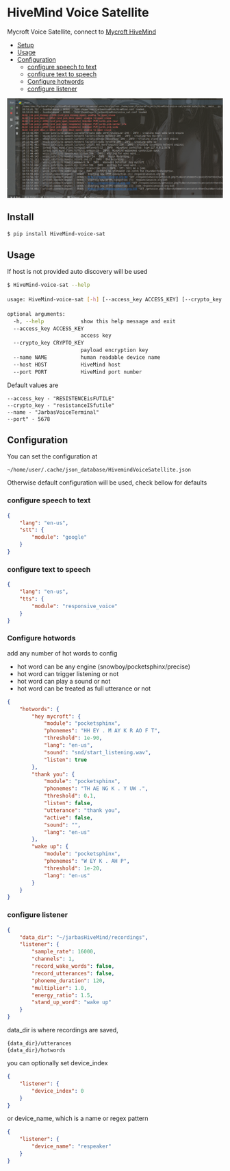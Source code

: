# HiveMind Voice Satellite

Mycroft Voice Satellite, connect to  [Mycroft HiveMind](https://github.com/JarbasSkills/skill-hivemind)


* [Setup](#setup)
* [Usage](#usage)
* [Configuration](#configuration)
  - [configure speech to text](#configure-speech-to-text)
  - [configure text to speech](#configure-text-to-speech)
  - [Configure hotwords](#configure-hotwords)
  - [configure listener](#configure-listener)


![](./voice_sat.png)


## Install

```bash
$ pip install HiveMind-voice-sat
```
## Usage

If host is not provided auto discovery will be used

```bash
$ HiveMind-voice-sat --help

usage: HiveMind-voice-sat [-h] [--access_key ACCESS_KEY] [--crypto_key CRYPTO_KEY] [--name NAME] [--host HOST] [--port PORT]

optional arguments:
  -h, --help            show this help message and exit
  --access_key ACCESS_KEY
                        access key
  --crypto_key CRYPTO_KEY
                        payload encryption key
  --name NAME           human readable device name
  --host HOST           HiveMind host
  --port PORT           HiveMind port number
```

Default values are

```
--access_key - "RESISTENCEisFUTILE"
--crypto_key - "resistanceISfutile"
--name - "JarbasVoiceTerminal"
--port" - 5678

```

## Configuration

You can set the configuration at
    
    ~/home/user/.cache/json_database/HivemindVoiceSatellite.json
    
Otherwise default configuration will be used, check bellow for defaults

### configure speech to text
```json
{
    "lang": "en-us",
    "stt": {
        "module": "google"
    }
}
```

### configure text to speech
```json
{
    "lang": "en-us",
    "tts": {
        "module": "responsive_voice"
    }
}
```

### Configure hotwords

add any number of hot words to config
- hot word can be any engine (snowboy/pocketsphinx/precise)
- hot word can trigger listening or not
- hot word can play a sound or not
- hot word can be treated as full utterance or not

```json
{
    "hotwords": {
        "hey mycroft": {
            "module": "pocketsphinx",
            "phonemes": "HH EY . M AY K R AO F T",
            "threshold": 1e-90,
            "lang": "en-us",
            "sound": "snd/start_listening.wav",
            "listen": true
        },
        "thank you": {
            "module": "pocketsphinx",
            "phonemes": "TH AE NG K . Y UW .",
            "threshold": 0.1,
            "listen": false,
            "utterance": "thank you",
            "active": false,
            "sound": "",
            "lang": "en-us"
        },
        "wake up": {
            "module": "pocketsphinx",
            "phonemes": "W EY K . AH P",
            "threshold": 1e-20,
            "lang": "en-us"
        }
    }
}
```

### configure listener

```json
{
    "data_dir": "~/jarbasHiveMind/recordings",
    "listener": {
        "sample_rate": 16000,
        "channels": 1,
        "record_wake_words": false,
        "record_utterances": false,
        "phoneme_duration": 120,
        "multiplier": 1.0,
        "energy_ratio": 1.5,
        "stand_up_word": "wake up"
    }
}
```
data_dir is where recordings are saved, 

    {data_dir}/utterances
    {data_dir}/hotwords

you can optionally set device_index
```json
{
    "listener": {
        "device_index": 0
    }
}
```  
or device_name, which is a name or regex pattern
```json
{
    "listener": {
        "device_name": "respeaker"
    }
}
```  